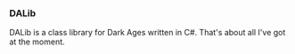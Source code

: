 ### DALib
DALib is a class library for Dark Ages written in C#. That's about all I've got at the moment.